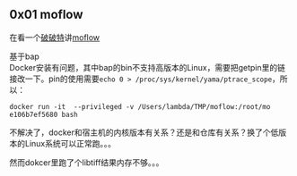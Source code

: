 ## 0x01 moflow

在看一个[破破特](https://conference.hitb.org/files/hitbsecconf2018pek/materials/D2T2%20-%20Taint%20Driven%20Crash%20Analysis%20-%20Richard%20Johnson.pdf)讲[moflow](https://github.com/moflow/moflow)

基于bap  
Docker安装有问题，其中bap的bin不支持高版本的Linux，需要把getpin里的链接改一下。pin的使用需要`echo 0 > /proc/sys/kernel/yama/ptrace_scope`，所以：

    docker run -it  --privileged -v /Users/lambda/TMP/moflow:/root/mo e106b7ef5680 bash

不解决了，docker和宿主机的内核版本有关系？还是和仓库有关系？换了个低版本的Linux系统可以正常跑。。。


然而dokcer里跑了个libtiff结果内存不够。。。

